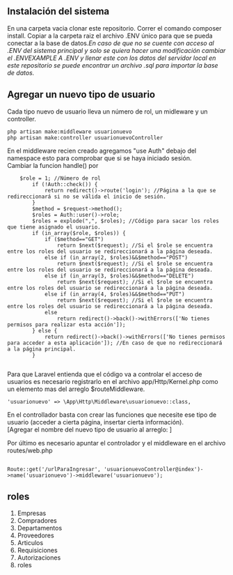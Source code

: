 <h2>Instalación del sistema</h2>
En una carpeta vacia clonar este repositorio. Correr el comando composer install. Copiar a la carpeta raiz el archivo .ENV único para que se pueda conectar a la base de datos.<i>En caso de que no se cuente con acceso al .ENV del sistema principal y solo se quiera hacer una modificación cambiar el .ENVEXAMPLE A .ENV y llenar este con los datos del servidor local en este repositorio se puede encontrar un archivo .sql para importar la base de datos.</i> 

<h2>Agregar un nuevo tipo de usuario</h2> 
Cada tipo nuevo de usuario lleva un número de rol, un midleware y un controller. 

```
php artisan make:middleware usuarionuevo
php artisan make:controller usuarionuevoController 
```
En el middleware recien creado agregamos "use Auth" debajo del namespace esto para comprobar que si se haya iniciado sesión.  
Cambiar la funcion handle() por 
```
	$role = 1; //Número de rol
        if (!Auth::check()) {
            return redirect()->route('login'); //Página a la que se redireccionará si no se válida el inicio de sesión.
        }
        $method = $request->method();
        $roles = Auth::user()->role;
        $roles = explode(",", $roles); //Código para sacar los roles que tiene asignado el usuario.
        if (in_array($role, $roles)) {
            if ($method=="GET")
                return $next($request); //Si el $role se encuentra entre los roles del usuario se redireccionará a la página deseada.
            else if (in_array(2, $roles)&&$method=="POST")
                return $next($request); //Si el $role se encuentra entre los roles del usuario se redireccionará a la página deseada.
            else if (in_array(3, $roles)&&$method=="DELETE")
                return $next($request); //Si el $role se encuentra entre los roles del usuario se redireccionará a la página deseada.
            else if (in_array(4, $roles)&&$method=="PUT")
                return $next($request); //Si el $role se encuentra entre los roles del usuario se redireccionará a la página deseada.
            else
                return redirect()->back()->withErrors(['No tienes permisos para realizar esta acción']);
        } else {
            return redirect()->back()->withErrors(['No tienes permisos para acceder a esta aplicación']); //En caso de que no redireccionará a la página principal.
        }
        
```
Para que Laravel entienda que el código va a controlar el acceso de usuarios es necesario registrarlo en el archivo app/Http/Kernel.php como un elemento mas del arreglo $routeMiddleware. 

````
'usuarionuevo' => \App\Http\Middleware\usuarionuevo::class,
````
En el controllador basta con crear las funciones que necesite ese tipo de usuario (acceder a cierta página, insertar cierta información).    
[Agregar el nombre del nuevo tipo de usuario al arreglo: ]    

Por último es necesario apuntar el controlador y el middleware en el archivo routes/web.php   
```

Route::get('/urlParaIngresar', 'usuarionuevoController@index')->name('usuarionuevo')->middleware('usuarionuevo');
````
<h2>roles</h2>
<ol>
    <li>Empresas</li>
    <li>Compradores</li>
    <li>Departamentos</li>
    <li>Proveedores</li>
    <li>Articulos</li>
    <li>Requisiciones</li>
    <li>Autorizaciones</li>
    <li>roles</li>
</ol>
